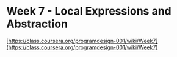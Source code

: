 Week 7 - Local Expressions and Abstraction
=========================================================
[https://class.coursera.org/programdesign-001/wiki/Week7](https://class.coursera.org/programdesign-001/wiki/Week7)
